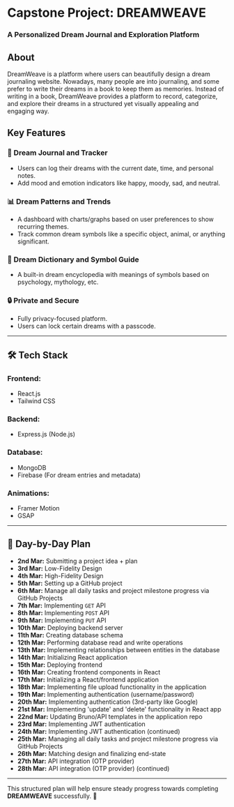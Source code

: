 # Capstone Project: DREAMWEAVE  
### A Personalized Dream Journal and Exploration Platform  

## About  
DreamWeave is a platform where users can beautifully design a dream journaling website. Nowadays, many people are into journaling, and some prefer to write their dreams in a book to keep them as memories. Instead of writing in a book, DreamWeave provides a platform to record, categorize, and explore their dreams in a structured yet visually appealing and engaging way.  

## Key Features  

### 📝 Dream Journal and Tracker  
- Users can log their dreams with the current date, time, and personal notes.  
- Add mood and emotion indicators like happy, moody, sad, and neutral.  

### 📊 Dream Patterns and Trends  
- A dashboard with charts/graphs based on user preferences to show recurring themes.  
- Track common dream symbols like a specific object, animal, or anything significant.  

### 📖 Dream Dictionary and Symbol Guide  
- A built-in dream encyclopedia with meanings of symbols based on psychology, mythology, etc.  

### 🔒 Private and Secure  
- Fully privacy-focused platform.  
- Users can lock certain dreams with a passcode.  

---

## 🛠 Tech Stack  

### **Frontend:**  
- React.js  
- Tailwind CSS  

### **Backend:**  
- Express.js (Node.js)  

### **Database:**  
- MongoDB  
- Firebase (For dream entries and metadata)  

### **Animations:**  
- Framer Motion  
- GSAP  

---

## 📅 Day-by-Day Plan  

- **2nd Mar:** Submitting a project idea + plan  
- **3rd Mar:** Low-Fidelity Design  
- **4th Mar:** High-Fidelity Design  
- **5th Mar:** Setting up a GitHub project  
- **6th Mar:** Manage all daily tasks and project milestone progress via GitHub Projects  
- **7th Mar:** Implementing `GET` API  
- **8th Mar:** Implementing `POST` API  
- **9th Mar:** Implementing `PUT` API  
- **10th Mar:** Deploying backend server  
- **11th Mar:** Creating database schema  
- **12th Mar:** Performing database read and write operations  
- **13th Mar:** Implementing relationships between entities in the database  
- **14th Mar:** Initializing React application  
- **15th Mar:** Deploying frontend  
- **16th Mar:** Creating frontend components in React  
- **17th Mar:** Initializing a React/frontend application  
- **18th Mar:** Implementing file upload functionality in the application  
- **19th Mar:** Implementing authentication (username/password)  
- **20th Mar:** Implementing authentication (3rd-party like Google)  
- **21st Mar:** Implementing 'update' and 'delete' functionality in React app  
- **22nd Mar:** Updating Bruno/API templates in the application repo  
- **23rd Mar:** Implementing JWT authentication  
- **24th Mar:** Implementing JWT authentication (continued)  
- **25th Mar:** Managing all daily tasks and project milestone progress via GitHub Projects  
- **26th Mar:** Matching design and finalizing end-state  
- **27th Mar:** API integration (OTP provider)  
- **28th Mar:** API integration (OTP provider) (continued)  

---

This structured plan will help ensure steady progress towards completing **DREAMWEAVE** successfully. 🚀 

